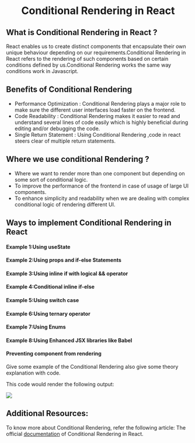 <h1 align="center">  Conditional Rendering in React </h1>

## What is Conditional Rendering in React ?

React enables us to create distinct components that encapsulate their own unique behaviour depending on our requirements.Conditional Rendering in React refers to the rendering of such components based on certain conditions defined by us.Conditional Rendering works the same way conditions work in Javascript.

## Benefits of Conditional Rendering

- Performance Optimization : Conditional Rendering plays a major role to make sure the different user interfaces load faster on the frontend.
- Code Readability : Conditional Rendering makes it easier to read and understand several lines of code easily which is highly beneficial during editing and/or debugging the code.
- Single Return Statement : Using Conditional Rendering ,code in react steers clear of multiple return statements.

## Where we use conditional Rendering ?

- Where we want to render more than one component but depending on some sort of conditional logic.
- To improve the performance of the frontend in case of usage of large UI components.
- To enhance simplicity and readability when we are dealing with complex conditional logic of rendering different UI.

## Ways to implement Conditional Rendering in React

#### Example 1:Using useState

#### Example 2:Using props and if-else Statements

#### Example 3:Using inline if with logical && operator

#### Example 4:Conditional inline if-else

#### Example 5:Using switch case

#### Example 6:Using ternary operator

#### Example 7:Using Enums

#### Example 8:Using Enhanced JSX libraries like Babel

#### Preventing component from rendering

Give some example of the Conditional Rendering
also give some theory explanation with code.

This code would render the following output:

![](./assets/useEffect_example3.JPG)

## Additional Resources:

To know more about Conditional Rendering, refer the following article:
The official [documentation](https://reactjs.org/docs/conditional-rendering.html) of Conditional Rendering in React.
